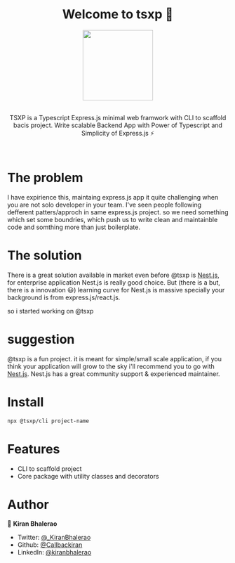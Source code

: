 <div align="center">
<h1>Welcome to tsxp 👋</h1>

<img src="https://i.imgur.com/FtKoA7z.png" height="160" />
<br />
<br />

TSXP is a Typescript Express.js minimal web framwork with CLI to scaffold bacis project. Write scalable
Backend App with Power of Typescript and Simplicity of Express.js ⚡

</div>
<br />

# The problem

I have expirience this, maintaing express.js app it quite challenging when you are not solo developer in your team. I've seen people following defferent patters/approch in same express.js project. so we need something which set some boundries, which push us to write clean and maintainble code and somthing more than just boilerplate.

# The solution

There is a great solution available in market even before @tsxp is [Nest.js](https://nestjs.com/), for enterprise application Nest.js is really good choice.
But (there is a but, there is a innovation 😃) learning curve for Nest.js is massive specially your background is from express.js/react.js.

so i started working on @tsxp

# suggestion

@tsxp is a fun project. it is meant for simple/small scale application, if you think your application will grow to the sky i'll recommend you to go with [Nest.js](https://nestjs.com/). Nest.js has a great community support & experienced maintainer.

# Install

```sh
npx @tsxp/cli project-name
```

# Features

- CLI to scaffold project
- Core package with utility classes and decorators

# Author

👤 **Kiran Bhalerao**

- Twitter: [@\_KiranBhalerao](https://twitter.com/_KiranBhalerao)
- Github: [@Callbackiran](https://github.com/Callbackiran)
- LinkedIn: [@kiranbhalerao](https://linkedin.com/in/kiranbhalerao)
